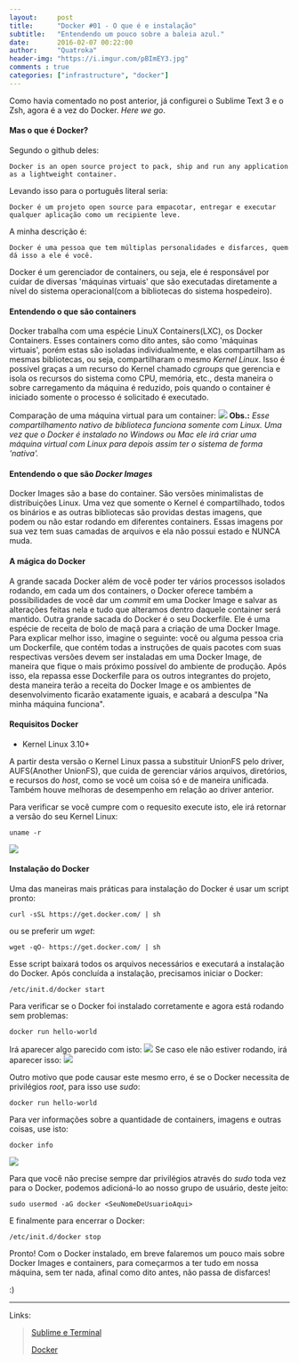 ```yaml
---
layout:     post
title:      "Docker #01 - O que é e instalação"
subtitle:   "Entendendo um pouco sobre a baleia azul."
date:       2016-02-07 00:22:00
author:     "Quatroka"
header-img: "https://i.imgur.com/pBImEY3.jpg"
comments : true
categories: ["infrastructure", "docker"]
---
```


Como havia comentado no post anterior, já configurei o Sublime Text 3 e o Zsh,
 agora é a vez do Docker. _Here we go_.

#### Mas o que é Docker?

Segundo o github deles:

```
Docker is an open source project to pack, ship and run any application as a lightweight container.
```

Levando isso para o português literal seria:

```
Docker é um projeto open source para empacotar, entregar e executar qualquer aplicação como um recipiente leve.
```

A minha descrição é:

```
Docker é uma pessoa que tem múltiplas personalidades e disfarces, quem dá isso a ele é você.
```

Docker é um gerenciador de containers, ou seja, ele é responsável por cuidar de
 diversas 'máquinas virtuais' que são executadas diretamente a nível do sistema
 operacional(com a bibliotecas do sistema hospedeiro).



#### Entendendo o que são containers

Docker trabalha com uma espécie LinuX Containers(LXC), os Docker Containers.
 Esses containers como dito antes, são como 'máquinas virtuais', porém estas
 são isoladas individualmente, e elas compartilham as mesmas bibliotecas, ou seja,
 compartilharam o mesmo _Kernel Linux_. Isso é possível graças a um recurso do Kernel
 chamado _cgroups_ que gerencia e isola os recursos do sistema como CPU, memória,
 etc., desta maneira o sobre carregamento da máquina é reduzido, pois quando o
 container é iniciado somente o processo é solicitado é executado.

Comparação de uma máquina virtual para um container:
 ![](https://i.imgur.com/nUwlSJ3.jpg)
**Obs.:** _Esse compartilhamento nativo de biblioteca funciona somente com Linux._
 _Uma vez que o Docker é instalado no Windows ou Mac ele irá criar uma máquina_ 
 _virtual com Linux para depois assim ter o sistema de forma 'nativa'._

#### Entendendo o que são _Docker Images_

Docker Images são a base do container. São versões minimalistas de distribuições
 Linux. Uma vez que somente o Kernel é compartilhado, todos os binários e as outras
 bibliotecas são providas destas imagens, que podem ou não estar rodando em diferentes
 containers. Essas imagens por sua vez tem suas camadas de arquivos e ela não
 possui estado e NUNCA muda.

#### A mágica do Docker

A grande sacada Docker além de você poder ter vários processos isolados rodando,
 em cada um dos containers, o Docker oferece também a possibilidades de você
 dar um _commit_ em uma Docker Image e salvar as alterações feitas nela e tudo
 que alteramos dentro daquele container será mantido. Outra grande sacada do Docker
 é o seu Dockerfile. Ele é uma espécie de receita de bolo de maçã para a criação
 de uma Docker Image. Para explicar melhor isso, imagine o seguinte: você ou alguma 
 pessoa cria um Dockerfile, que contém todas a instruções de quais pacotes com suas
 respectivas versões devem ser instaladas em uma Docker Image, de maneira que
 fique o mais próximo possível do ambiente de produção. Após isso, ela repassa
 esse Dockerfile para os outros integrantes do projeto, desta maneira terão a
 receita do Docker Image e os ambientes de desenvolvimento ficarão exatamente
 iguais, e acabará a desculpa "Na minha máquina funciona".

#### Requisitos Docker

* Kernel Linux 3.10+

A partir desta versão o Kernel Linux passa a substituir UnionFS pelo driver,
 AUFS(Another UnionFS), que cuida de gerenciar vários arquivos, diretórios,
 e recursos do _host_, como se você um coisa só e de maneira unificada. Também
 houve melhoras de desempenho em relação ao driver anterior.

Para verificar se você cumpre com o requesito execute isto, ele irá retornar a
 versão do seu Kernel Linux:

    uname -r
![](https://i.imgur.com/P7LZj9B.jpg)

#### Instalação do Docker

Uma das maneiras mais práticas para instalação do Docker é usar um script pronto:

    curl -sSL https://get.docker.com/ | sh

ou se preferir um _wget_:

    wget -qO- https://get.docker.com/ | sh

Esse script baixará todos os arquivos necessários e executará a instalação do
 Docker. Após concluída a instalação, precisamos iniciar o Docker:

    /etc/init.d/docker start

Para verificar se o Docker foi instalado corretamente e agora está rodando sem
 problemas:

    docker run hello-world

Irá aparecer algo parecido com isto:
![](https://i.imgur.com/3pd6hnI.jpg)
Se caso ele não estiver rodando, irá aparecer isso:
![](https://i.imgur.com/S7zrHhZ.jpg)

Outro motivo que pode causar este mesmo erro, é se o Docker necessita de privilégios
 _root_, para isso use _sudo_:

    docker run hello-world

Para ver informações sobre a quantidade de containers, imagens e outras coisas,
use isto:

    docker info

![](https://i.imgur.com/xIgbxAt.jpg)

Para que você não precise sempre dar privilégios através do _sudo_ toda vez para
o Docker, podemos adicioná-lo ao nosso grupo de usuário, deste jeito:

    sudo usermod -aG docker <SeuNomeDeUsuarioAqui>

E finalmente para encerrar o Docker:

    /etc/init.d/docker stop

Pronto! Com o Docker instalado, em breve falaremos um pouco mais sobre Docker Images
 e containers, para começarmos a ter tudo em nossa máquina, sem ter nada, afinal
 como dito antes, não passa de disfarces!

 :)

---
Links:

>[Sublime e Terminal](https://quatroka.github.io/2)
>
>[Docker](https://www.Docker.com/)
